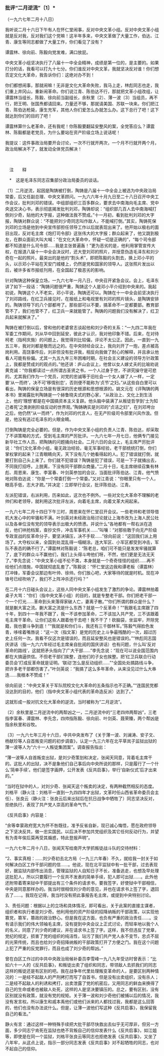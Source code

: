 ### **批评“二月逆流”〔1〕**\*

（一九六七年二月十八日）

我听说二月十六日下午有人在怀仁堂闹事，反对中央文革小组。反对中央文革小组就是反对我，反对我们这个党嘛！这半年多来，中央文革做了大量工作，伯达、江青、康生等同志都做了大量工作，你们看见了没有？

谭震林、徐向前、陈毅向党发难，满口放屁。

中央文革小组坚决执行了八届十一中全会精神，成绩是第一位的，是主要的。如果打分的话，我看可以打九十七分。你们谁反对中央文革，我就坚决反对谁！你们想否定文化大革命，我告诉你们：这绝对办不到！

你们都想闹事，那就闹嘛！无非是文化大革命失败，我马上走，林彪同志也走，我们重上井冈山，重新闹革命。你们说江青、陈伯达不行，那就把文革小组改组，让谭震林当组长，陈毅、徐向前当副组长，余秋里〔2〕、薄一波〔3〕当组员，再不行，把王明、张国焘都请回来。力量还不够，那就请美国、苏联一块来。你们把江青、陈伯达枪毙，康生充军，其他人你们爱怎么办就怎么办。这下总行了吧！这下就达到你们的目的了吧！

谭震林算什么老革命，还有我呢！你陈毅要翻延安整风的案，全党答应么？谭震林、陈毅都是老党员，为什么要站在资产阶级立场上说话呢！

我提议：这件事政治局要开会讨论，一次不行就开两次，一个月不行就开两个月，政治局解决不了，就发动全体党员解决！

　　

　注　　释　

　\*　这是毛泽东同志召集部分政治局委员的谈话。

〔1〕二月逆流，起因是陶铸被打倒，陶铸是八届十一中全会上被选为中央政治局常委，后又任副总理、中央文革顾问。一九六六年十月九日至二十八日召开中央工作会议，批判刘邓的错误。中组部组织三百多群众，要求去中南海向毛主席、党中央送交决心书，表示彻底揭发批判刘邓，陶铸却说：“组织部几百人去中南海喊打倒刘少奇，贴他的大字报，这种做法我不赞成。”十一月初，看到批判刘邓的大字报，陶铸对群众说：“不能把刘少奇同志叫作敌人，不能喊打倒。”其实，陶铸死保刘邓的立场是他到中央宣传部担任领导工作以后就表现出来了。他开始以极右的面目出现，反对毛主席《炮打司令部》这张伟大的大字报；群众起来了，他又跳到极左，在群众面前大叫大喊：“在文化大革命中，怀疑一切是正确的”，“每个司令部都不知道是什么司令部……我是主张普遍轰！”更为恶劣的是，他利用掌管宣传大权，在报道八届十一中全会决议时，还大登刘邓的照片，并授意伪造毛泽东和刘少奇在一起的照片。最突出的是他的“割头术”，即把陈毅的头割去，换上邓小平的头，以示邓小平站在天安门城楼上，仍然是党和国家的领导人。这张照片发出以后，被许多省市报纸刊用，在全国起了极恶劣的影响。

针对陶铸这种保皇立场，一九六七年一月八日，中央召开紧急会议。会上，毛泽东讲了如下一段话：“陶铸问题很严重，陶铸这个人是邓小平介绍到中央来的。我起初说，陶铸这个人不老实，邓小平说，陶铸还可以。陶铸在十一中全会前坚决执行了刘邓路线，在红卫兵接见时，在报纸上和电视里有刘邓的照片镜头，是陶铸安排的。陶铸领导下的八个部都垮了。那些部可以不要，搞革命不一定都要部。教育部管不了，我们也管不了，红卫兵一来就能管了。陶铸的问题我们没有解决了，红卫兵起来就解决了。”

陶铸在被打倒以后，曾和他的老婆曾志谈起他和刘少奇的关系：“一九四二年我在军委工作期间，刘从华中回到延安，彼此才认识，我对他印象不错。后来，在对待柯老（指柯庆施）的问题上，我觉得刘比较偏，评论不太公正。因此，一直到一九五三年，我对刘都是敬而远之的。在中央财经会议上，我向刘开了一炮，差点被高岗利用。高饶事件后，刘非但没有批评我，相反向我做了耐心的解释，并且承认他看人可能有些偏。尤其一九五九年三年困难时期，在社会主义建设的领导方针政策上，我都是赞成刘的观点的。”他还讲：庐山会议上，他曾以女人嫁丈夫的比喻劝说黄克诚：“你我都读过一点所谓古圣贤之书，一个人过身于世，不讲究操守是可悲的。尤其我们作为一个党员，对党的忠诚等于旧社会一个女人嫁了人一样，一定要‘从一而终’，决不可‘移情别恋’，否则便不能称为‘贞节’之妇。”从这些自白里可以看出，陶铸的保皇立场是有很深的历史根源和思想根源的。姚文元在《评陶铸的两本书》里揭露批判陶铸是一个赫鲁晓夫式的野心家，“从政治上、文化上到生活上，他的‘理想’都是在中国搞资本主义复辟。他头脑中装满了从叛徒哲学到‘士为知己者死’之类剥削阶级反动的世界观。”陶铸确实是刘邓的“贞洁之妇”，在刘邓垮台之后，他仍然“从一而终”，作为刘邓的代言人，在无产阶级司令部里兴风作浪。但是，他没有逃过毛泽东的火眼金睛。

打倒陶铸是完全必要的。但是，作为中央文革小组的负责人江青、陈伯达，却采取了不讲策略的方式，受到毛主席的严厉批评。一九六七年一月七日，他俩专门接见新华社工作人员，把陶铸的问题捅向社会。二月六日的会议上，毛主席严厉批评说：“你们文化革命小组，毫无政治经验，毫无军事经验，老干部统统打倒，你们掌权掌的起来？江青眼睛向天，天下没有几个她看得起的人。犯了错误就打倒，就要打到自己头上来了。你们就不犯错误？陶铸是犯了错误，可是一下子就捅出去，不同我打招呼。上脱离，下没有同干部群众商量。”二月十日，毛主席继续召集有林彪、周恩来、康生、李富春、叶剑英参加的会议，当面批评陈伯达、江青。他气愤地对陈伯达说：“你是一个常委打倒一个常委。”又对江青说：“你眼里只有一个人，眼高手低，志大才疏。”并决定：立即举行会议，批评陈伯达、江青。

左派犯错误，右派利用，历来如此，这次也不例外。一些对文化大革命不理解的老帅们和老领导，就利用这次批评左派，向着毛主席，向着文革大闹起来。

一九六七年二月十四日下午三时，周恩来在怀仁堂召开会议。一些老帅和老领导借机大发心中的牢骚和不满。叶剑英对未经政治局讨论就让上海市改为上海人民公社以及各单位没有党的领导表示出极大的愤懑。并说什么“各地都有一帮右派在造反，他们哄抢档案，查抄文件，冲击军事机关……”叫嚷：“对那些敢于向无产阶级专政宣战的反革命分子，要坚决镇压，决不手软……”徐向前说：“这回我们派上用场了。大夺权以来，全国到处混乱得一塌糊涂。连大军区、小军区都受到冲击，军队不表态的确不行了。”谭震林对陈毅说：“陈老总，咱们可不能只是发发牢骚就算了，底下的群众斗不赢他们，我们上头得斗垮他们呀，不然，他们更是无法无天了。”李先念说：“中央文革小组不伦不类，本身就是一个奇奇怪怪的组织……再不给他们点措施，中国就彻底乱套了。”陈毅说：“怀仁堂这边我和谭老板（谭震林）打冲锋，军委会议那边有叶帅、徐帅。你们放心吧，大家等待的就是时机。现在冲锋号已经吹响了，我们不上阵冲杀还行吗？”

在二月十六日碰头会议上，这些人同中央文革小组发生了激烈的争论。谭震林拍着桌子大骂：“你们（指中央文革小组）的目的，就是专整老干部。你们把老干部一个一个打光……革命到头来落得家破人亡，妻离子散。”“你们所谓的群众是什么？就是蒯大富之流。蒯大富之流是什么东西？就是一个反革命！”“我跟毛主席跟了四十年，到四十一年我不跟了，我一不该参加革命，二不该加入共产党，三不该跟着毛主席干革命。让你们这些人跟着他干去吧！我不干了！砍脑袋，坐监牢，开除党籍，我也要斗争到底！”“我就是和你们斗，我还有三千御林军。”陈毅气得脸色发青，哆嗦着嘴唇说：“这一次（指文革）是党的历史上斗争最残酷的一次，超过历史上任何一次。我看不仅这次是错误的，而且延安整风也是错误的。”“林彪同志国庆讲话（指一九六六年经过毛主席亲自批阅的国庆讲话）也有问题，什么叫‘反对革命的路线’，这就把矛头指向了广大干部……”李先念说：“现在可以说全国范围内都在大搞逼供信。不但老干部们挨整，连他们的子女也挨整。把‘红卫兵联合行动委员会’打成反革命就是证明。‘联动’怎么是反动组织……”“全国处处搞路线斗争，把许多老干部都伤害了。”叶剑英说：“我搞了这么多年革命，从来没见过什么大串连……我根本不赞成！”

徐向前说：“中央文革关于军队院校文化大革命的五条指示也不正确。”“连国民党都没达到的目的，他们（指中央文革小组代表的革命造反派）达到了。”

这就形成一股对抗文化大革命的逆流，当时被称为“二月逆流”。

〔2〕余秋里是二月逆流中的两帮凶之一，二月逆流中的“三老四帅两帮凶”，三老指李富春、谭震林、李先念，四帅指陈毅、徐向前、叶剑英、聂荣臻，两个帮凶是指余秋里和谷牧。

〔3〕一九六七年三月十六日，中共中央发布了《关于薄一波、刘澜涛、安子文、杨献珍等人自首叛变问题的初步调查》，认定一九三六年在北平草岚子监狱出狱的薄一波等人为“六十一人叛徒集团案”。调查报告指出：

“薄一波等人自首叛变出狱，是刘少奇策划和决定，张闻天同意，背着毛主席干的。这批人的出狱，决不是象他们自己事后向中央所说的那样，只是履行了一个什么‘简单手续’。他们是签字画押，公开发表《反共启事》，举行‘自新仪式’后才出来的。”

“当时在狱中的人，对刘少奇、张闻天这个叛卖的决定，有两种截然相反的态度。刘格平（静火注：刘格平一直到一九四四年才出狱，文革时任山西省革命委员会主任）、张良云（静火注：张良云后来出狱后在抗日战争中牺牲了）同志坚决反对，拒绝执行，表现了共产党人崇高的革命气节。”

《反共启事》内容是：

“余等幸蒙政府宽大为怀不咎既往，准予反省自新，现已诚心悔悟，愿在政府领导之下坚决反共，做一忠实国民。以后决不参加共党组织及其它任何反动行为，并望有为青年俟后莫再受其煽惑，特此登报声明”。

一九六七年二月十八日，张闻天写给南开大学抓叛徒战斗队的交待材料：

“2、事实真相：……刘少奇初去北方局（一九三六年春）不久，就给我一封关于如何解决白区工作干部问题的信……。他说，现在北平监狱中有一批干部，过去表现好，据监狱内部传出消息，管理监狱的人自知日子不长，准备逃走，也想及早处理这批犯人，所以只要履行一个反共不发表的简单手续，犯人即可出狱……。此外他还附带着寄来狱中干部提出有三个条件的请求书，要我签字，好使狱中干部相信，中央是同意那样办的。我当时很相信刘少奇的意见，并也在请求书上签了字，退回去了……。我现在记得，我当时没有把此事报告毛主席，或提到中央特别讨论。

3、责任问题：根据以上的立场和具体情况，即可看出，关于此案的直接主谋者，组织者和执行者是刘少奇。他利用他的资产阶级的招降纳叛的干部政策，以实现他篡党，篡军，篡政的政治野心。但是我在这方面，也负有严重的政治责任……。没有请示我们的伟大领袖毛主席，没有提到中央会议上正式讨论，而轻率地以我个人的名义，同意了刘少奇的建议，并在请求书上签了字。这样，我不但违反了党章，党纪的规定，损害了党的组织的纯洁性，玷污了我们共产党人永不变节，忠贞不屈的光荣传统，而且也给刘少奇招降纳叛的干部政策打开了方便之门。我在这个问题上犯了严重的反党罪行，而且也成了刘少奇的帮凶。”

曾在白区工作过的中共中央政治局候补委员李雪峰一九八九年受访时曾表示：“比如六十一人的《反共启事》，和叛徒出卖了组织和同志，带领敌人去抓我们的同志这样的叛徒还是有区别的吧。我在战争年代里处理叛变革命的人，是要区别两种情况的：一是经不起敌人的严刑拷打而写了自首书，但是没有出卖组织，没有杀人；二是经不起敌人的利诱和拷打，出卖泄露了党的机密后，又用同志的鲜血来换得了自己的生命或者也被敌人处死，这样的人是坚决要镇压的。总之，要有区别，没有区别就没有政策，就没有党的规矩。关于薄一波和刘少奇他们被捕以后的情况，我没有发言权。所以康生和戚本禹他们或他们派来的人都找过我，我都是这么回答的，他们也没有办法说什么。但是，让薄一波他们写这种《反共启事》，我保留我自己的看法。”

静火有言：通过这样一种特殊手续把大批干部尽快救出去似乎无可厚非，但另一方面，多少同志宁肯死在监狱也绝不背叛自己的信仰发表什么《反共启事》，如江姐等，即使是在同一个监狱，刘格平张良云等同志也拒绝发表《反共启事》，又坐了八年牢，从这点上说，指示一部分同志发表《反共启事》对不起牺牲的同志，也对不起自己的信仰。